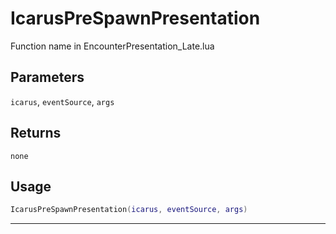 # IcarusPreSpawnPresentation
Function name in EncounterPresentation_Late.lua
## Parameters
`icarus`, `eventSource`, `args`
## Returns
`none`
## Usage
```lua
IcarusPreSpawnPresentation(icarus, eventSource, args)
```
---
